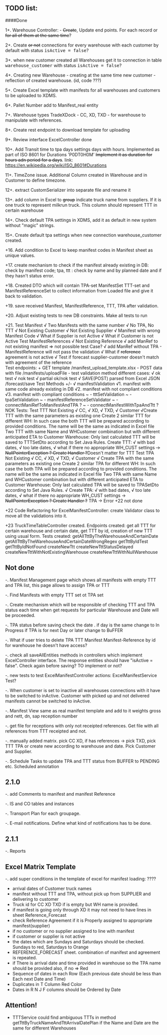  TODO list:
- 

####Done
 
1+. Warehouse Controller:  - ~~Create~~, Update end points. 
  For each record or ~~for all of them at the same time~~?

2+. Create ~~or not~~ connections for every warehouse with each 
customer by default with status <tt>isActive = false</tt>?     

3+. when new customer created all Warehouses get it to connection in 
table <tt>warehouse_customer</tt> with status <tt>isActive = false</tt>?

4+. Creating new Warehouse - creating at the same 
time new customer - reflection of created warehouse. (id, code ???)

5+. Create Excel template with manifests for all
 warehouses and customers to be uploaded to XDMS.

6+. Pallet Number add 
to Manifest_real entity

7+. Warehouse types TradeXDock - CC, XD, 
TXD - for warehouse to manipulate with references.

8+. Create rest endpoint 
to download template for uploading

9+. Review interface ExcelController<T>
done

10+. Add Transit time to tpa days settings days with hours. Implemented as part of ISO 8601 for Durations 'P0DT0H0M' 
 ~~Implement it as duration for hours adn period for a days~~. 
 link: https://en.wikipedia.org/wiki/ISO_8601#Durations

11+. TimeZone issue. Additional Column created in Warehouse and in Customer to define timezone. 

12+. extract CustomSerializer into separate file and rename it

13+. add column in Excel to ~~group~~ indicate truck name from suppliers. If it is one truck to represent milkrun truck. 
This column should represent TTT in certain warehouse

14+. Check default TPA settings in XDMS, add it as default in new system without "magic" strings. 

15+. Create default tpa settings when new connection warehouse_customer created.

+16. Add condition to Excel to keep manifest codes in Manifest sheet as unique values.

+17. create mechanism to check if the manifest already existing in DB: check by manifest code;
tpa, ttt : check by name and by planned date and if they hasn't status error.
 
+18. Created DTO which will contain TPA-set ManifestSet TTT-set and ManifestReferenceSet to collect information from Loaded 
file and give it back to validation.

+19. save received Manifest, ManifestReference, TTT, TPA after validation.

+20. Adjust existing tests to new DB constraints. Make all tests to run

+21.      Test Manifest
                 √ Two Manifests with the same number
                 √ No TPA, No TTT
                 √ Not Existing Customer
                 √ Not Existing Supplier
                 √ Manifest with wrong Manifest Code
                 √ What if Supplier is not Active
                 √ What if Customer is not Active
              Test ManifestReferences
                 √ Not Existing Reference
                 √ add ManRef to not existing manifest => not possible test Case? 
                 √ add ManRef without TPA - ManifestReference will not pass the validation
                 √ What if ~~reference~~ agreement is not active
                 √ Test if forecast supplier-customer doesn't match with agreement of the reference   
             Test endpoints: 
             + GET template /manifest_upload_template.xlsx
             - POST data with file /manifests/uploadFile
                 - test validation method different cases:
                     √ ok test
                     √ nok test
                     √ partial ok/nok test
             √ SAVE(POST) parsed from Excel JSON /forecast/save 
             Test Methods +/-
                 √ manifestValidation
                     √1. manifest with same code already existing in DB
                     √2. manifest with not compliant conditions
                     √3. manifest with compliant conditions
                 ~ - tttSetValidation <private>
                 ~ - tpaSetValidation <private>
                 ~ - manifestReferenceSetValidator <private>
                 ~ - connectManiRefToManifestAndTPA ? <private>
                 ~ - connectManifestWithTpaAndTtt ? <private>
            NOK Tests:
                Test TTT
                    Not Existing 
                        √ CC, 
                        √ XD, 
                        √ TXD, 
                        √ Customer
                        √Create TTT with the same parameters as existing one
                            Create 2 similar TTT for different WH:
                                In such case the both TTT will be prepared according to provided conditions. The name will be the same as 
                                indicated in Excel file
                            Two TTT with same Name and WHCustomer combination but with different anticipated ETA to Customer Warehouse:
                                Only last calculated TTT will be saved to TTTSetDto according to Set Java Rules.
                        Create TTT:
                            √ with bad dates, 
                            √ too late dates, 
                            √ what if there no appropriate WH_CUST settings ~~-> NullPointerException ? Create Handler ?~~Doesn't matter for TTT
                Test TPA
                    Not Existing 
                        √ CC, 
                        √ XD, 
                        √ TXD, 
                        √ Customer
                        √ Create TPA with the same parameters as existing one
                            Create 2 similar TPA for different WH:
                                In such case the both TPA will be prepared according to provided conditions. The name will be the same as 
                                indicated in Excel file
                            Two TPA with same Name and WHCustomer combination but with different anticipated ETA to Customer Warehouse:
                                Only last calculated TPA will be saved to TPASetDto according to Set Java Rules. 
                        √ Create TPA: 
                                    √ with bad dates, 
                                    √ too late dates, 
                                    √ what if there no appropriate WH_CUST settings -> ~~NullPointerException ? Create Handler ?~~ TPA -> Error
+22
not done

+22 Code Refactoring for ExcelManifestController: create Validator class to move all the validations into it.

+23 TruckTimeTableController created. Endpoints created: get all TTT for certain warehouse and certain date,
 get TTT by id, creation of new TTT using usual form. 
 Tests created: 
 getAllTttByTheWarehouseAndCertainDate
 getAllTttByTheWarehouseAndCertainDateWrongRegex
 getTttByIdTest
 getTttByIdNotFound
 createNewTtt
 createNewTttStatusDelayed
 createNewTttWithNotExistingWarehouse
 createNewTttWithNullWarehouse


Not done
-

-. Manifest Management page which shows all manifests with empty TTT and TPA list, this page allows to assign TPA or TTT

-. Find Manifests with empty TTT set ot TPA set

-. Create mechanism which will be responsible of checking TTT and TPA status each time when get requests for particular
Warehouse and Date will be proceeded. 

-. TPA status before saving check the date . if day is the same change to In Progress 
if TPA is for next Day or later change to BuFFER

-. What if user tries to delete TPA TTT Manifest Manifest-Reference by id for warehouse he doesn't have access? 

-. check all saveAllEntities methods in controllers which implement ExcelController interface. The response entities 
should have "isActive = false". Check again before saving? TO implement or not?

-. new tests to test ExcelManifestController actions:
    ExcelManifestService Test?
    

   
-. When customer is set to inactive all warehouses connections with it have to be switched to inActive.
    Customer with picked up and not delivered manifests cannot be switched to inActive. 

-. Manifest View same as real manifest template and add to it weights gross and nett, dn, sap reception number

-. get file for receptions with only not receipted references. Get file with all references from TTT receipted and not.

-. manually added matrix. pick CC XD, if has references -> pick TXD, pick TTT TPA or create new according to warehouse 
and date. Pick Customer and Supplier.

-. Schedule Tasks to update TPA and TTT status from BUFFER to PENDING etc. Scheduled annotation 


2.1.0
-

-. add Comments to manifest and manifest Reference 

-. IS and CO tables and instances

-. Transport Plan for each groupage.   

-. E-mail notifications. Define what kind of notifications has to be done.

2.1.1
-
-. Reports

Excel Matrix Template
-

-. add super conditions in the template of excel for manifest loading: ???? 
   - arrival dates of Customer truck names
   - manifest without TTT and TPA, without pick up from SUPPLIER and delivering to customer
   - Truck id for CC XD TXD if is empty but WH name is provided. 
   - if manifest is going only through XD it may not need to have lines in sheet Reference_Forecast 
   - check Reference Agreement if it is Properly assigned to appropriate manifest(supplier)
   - if no customer or no supplier assigned to line with manifest  
   - if customer or supplier is not active
   - the dates which are Sundays and Saturdays should be checked. Sundays to red, Saturdays to Orange
   - REFERENCE_FORECAST sheet. combination of manifest and agreement is repeated. 
   - if There is arrival date and time provided in warehouse so the TPA name should be provided also, if no => Red
   - Sequence of dates in each Row (Each previous date should be less than Each next Date and Time)
   - Duplicates in T Column Red Color
   - Dates in R N J F columns should be Ordered by Date
   
Attention!
-

- TTTService could find ambiguous TTTs in method getTttByTruckNameAndTttArrivalDatePlan if the Name and Date 
are the same for different Warehouses